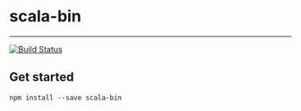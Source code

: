 # scala-bin

---

[![Build Status](https://travis-ci.org/k-kinzal/scala-bin.svg)](https://travis-ci.org/k-kinzal/scala-bin)

## Get started

```
npm install --save scala-bin
```